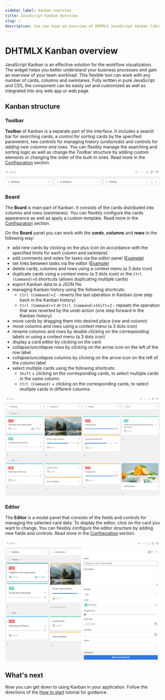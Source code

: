 ```yaml
---
sidebar_label: Kanban overview
title: JavaScript Kanban Overview
slug: /
description: You can have an overview of DHTMLX JavaScript Kanban library in the documentation. Browse developer guides and API reference, try out code examples and live demos, and download a free 30-day evaluation version of DHTMLX Kanban.
---
```


# DHTMLX Kanban overview

JavaScript Kanban is an effective solution for the workflow visualization. The widget helps you better understand your business processes and gain an overview of your team workload. This flexible tool can work with any number of cards, columns and swimlanes. Fully written in pure JavaScript and CSS, the component can be easily set and customized as well as integrated into any web app or web page.

## Kanban structure­

### Toolbar

**Toolbar** of Kanban is a separate part of the interface. It includes a search bar for *searching* cards, a control for *sorting* cards by the specified parameters, two controls for managing history (*undo/redo*) and controls for *adding new columns and rows*. You can flexibly manage the searching and sorting logic as well as change the Toolbar structure by adding custom elements or changing the order of the built-in ones. Read more in the [Configuration](./guides/configuration#toolbar) section.

![Kanban Toolbar](assets/js_kanban_toolbar.png)

### Board

The **Board** is main part of Kanban. It consists of the cards distributed into columns and rows (swimlanes). You can flexibly configure the cards appearance as well as apply a custom template. Read more in the [Configuration](./guides/configuration#cards) section.

On the **Board** panel you can work with the ***cards***, ***columns*** and ***rows*** in the following way:

- add new cards by clicking on the plus icon (in accordance with the specified *limits* for each column and swimlane)
- add comments and votes for tasks via the editor panel ([Example](https://snippet.dhtmlx.com/5hcx01h4?tag=kanban))
- set links between tasks via the editor ([Example](https://snippet.dhtmlx.com/81qu7qh0?tag=kanban))
- delete cards, columns and rows using a context menu (a 3 dots icon)
- duplicate cards using a context menu (a 3 dots icon) or the `Ctrl (Command)`+`D` shortcuts (allows duplicating multiple cards)
- export Kanban data to a JSON file
- managing Kanban history using the following shortcuts:
    - `Ctrl (Command)`+`Z` - reverts the last operation in Kanban (one step back in the Kanban history)
    - `Ctrl (Command)`+`Y` or `Ctrl (Command)`+`Shift`+`Z` - repeats the operation that was reverted by the *undo* action (one step forward in the Kanban history)
- move cards by dragging them into desired place (row and column)
- move columns and rows using a context menu (a 3 dots icon)
- rename columns and rows by double clicking on the corresponding labels or using a context menu (a 3 dots icon)
- display a card editor by clicking on the card
- collapse/uncollapse rows by clicking on the arrow icon on the left of the row label
- collapse/uncollapse columns by clicking on the arrow icon on the left of the column label
- select multiple cards using the following shortcuts:
    - `Shift` +  clicking on the corresponding cards, to select multiple cards in the same column
    - `Ctrl (Command)` + clicking on the corresponding cards, to select multiple cards in different columns

![Kanban Board](assets/js_kanban_board.png)

### Editor

The **Editor** is a modal panel that consists of the fields and controls for managing the selected card data. To display the editor, click on the card you want to change. You can flexibly configure the editor structure by adding new fields and controls. Read more in the [Configuration](./guides/configuration#editor) section.

![Kanban Editor](assets/js_kanban_editor.png)

## What's next

Now you can get down to using Kanban in your application. Follow the directions of the [How to start](./how_to_start) tutorial for guidance.
